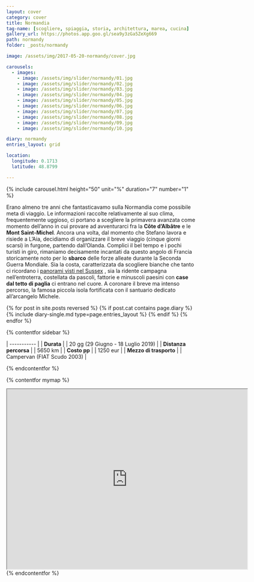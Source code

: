 ```yaml
---
layout: cover
category: cover
title: Normandia
tag-name: [scogliere, spiaggia, storia, architettura, marea, cucina]
gallery_url: https://photos.app.goo.gl/sea9y3zGa5ZeXg669
path: normandy
folder: _posts/normandy

image: /assets/img/2017-05-20-normandy/cover.jpg

carousels:
  - images: 
    - image: /assets/img/slider/normandy/01.jpg
    - image: /assets/img/slider/normandy/02.jpg
    - image: /assets/img/slider/normandy/03.jpg
    - image: /assets/img/slider/normandy/04.jpg
    - image: /assets/img/slider/normandy/05.jpg
    - image: /assets/img/slider/normandy/06.jpg
    - image: /assets/img/slider/normandy/07.jpg
    - image: /assets/img/slider/normandy/08.jpg
    - image: /assets/img/slider/normandy/09.jpg
    - image: /assets/img/slider/normandy/10.jpg

diary: normandy
entries_layout: grid

location:
  longitude: 0.1713
  latitude: 48.8799

---
```


{% include carousel.html height="50" unit="%" duration="7" number="1" %}

Erano almeno tre anni che fantasticavamo sulla Normandia come possibile meta di viaggio. Le informazioni raccolte relativamente al suo clima, frequentemente uggioso, ci portano a scegliere la primavera avanzata come momento dell’anno in cui provare ad avventurarci fra la **Côte d’Albâtre** e le **Mont Saint-Michel**. Ancora una volta, dal momento che Stefano lavora e risiede a L’Aia, decidiamo di organizzare il breve viaggio (cinque giorni scarsi) in furgone, partendo dall’Olanda. Complici il bel tempo e i pochi turisti in giro, rimaniamo decisamente incantati da questo angolo di Francia storicamente noto per lo **sbarco** delle forze alleate durante la Seconda Guerra Mondiale. Sia la costa, caratterizzata da scogliere bianche che tanto ci ricordano i [panorami visti nel Sussex](/) , sia la ridente campagna nell’entroterra, costellata da pascoli, fattorie e minuscoli paesini con **case dal tetto di paglia** ci entrano nel cuore. A coronare il breve ma intenso percorso, la famosa piccola isola fortificata con il santuario dedicato all’arcangelo Michele.

<div class="entries-{{ page.entries_layout }}">
  {% for post in site.posts reversed %}
    {% if post.cat contains page.diary %}
      {% include diary-single.md type=page.entries_layout %}
    {% endif %}
  {% endfor %}
</div>

{% contentfor sidebar %}

| ----------- |
| **Durata**      |
| 20 gg (29 Giugno - 18 Luglio 2019)   |
| **Distanza percorsa** |
| 5650 km |
| **Costo pp**      |
| 1250 eur  |
| **Mezzo di trasporto** |
| Campervan (FIAT Scudo 2003) |

{% endcontentfor %}

{% contentfor mymap %}
<iframe src="https://www.google.com/maps/d/embed?mid=1_AWjlxxY_EIkEBez5EtAzE0Qwcw&ehbc=2E312F" width="640" height="480"></iframe>
{% endcontentfor %}
